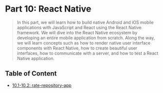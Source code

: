 # Part 10: React Native

> In this part, we will learn how to build native Android and iOS mobile applications with JavaScript and React using the React Native framework. We will dive into the React Native ecosystem by developing an entire mobile application from scratch. Along the way, we will learn concepts such as how to render native user interface components with React Native, how to create beautiful user interfaces, how to communicate with a server, and how to test a React Native application.

## Table of Content

- [10.1-10.2: rate-repository-app](https://github.com/Zeroto521/rate-repository-app)
